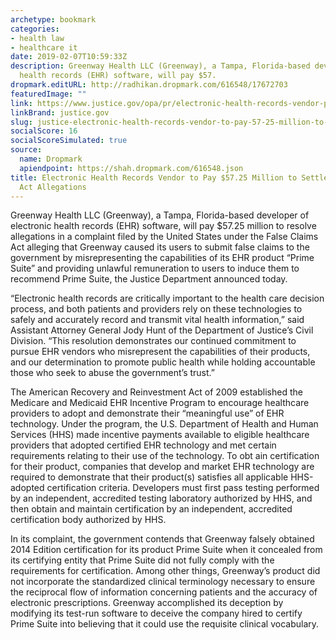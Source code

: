 ```yaml
---
archetype: bookmark
categories:
- health law
- healthcare it
date: 2019-02-07T10:59:33Z
description: Greenway Health LLC (Greenway), a Tampa, Florida-based developer of electronic
  health records (EHR) software, will pay $57.
dropmark.editURL: http://radhikan.dropmark.com/616548/17672703
featuredImage: ""
link: https://www.justice.gov/opa/pr/electronic-health-records-vendor-pay-5725-million-settle-false-claims-act-allegations
linkBrand: justice.gov
slug: justice-electronic-health-records-vendor-to-pay-57-25-million-to-settle-false-claims-act-allegations
socialScore: 16
socialScoreSimulated: true
source:
  name: Dropmark
  apiendpoint: https://shah.dropmark.com/616548.json
title: Electronic Health Records Vendor to Pay $57.25 Million to Settle False Claims
  Act Allegations
---
```

Greenway Health LLC (Greenway), a Tampa, Florida-based developer of electronic health records (EHR) software, will pay $57.25 million to resolve allegations in a complaint filed by the United States under the False Claims Act alleging  that Greenway caused its users to submit false claims to the government by misrepresenting the capabilities of its EHR product “Prime Suite” and providing unlawful remuneration to users to induce them to recommend Prime Suite, the Justice Department announced today. 

“Electronic health records are critically important to the health care decision process, and both patients and providers rely on these technologies to safely and accurately record and transmit vital health information,” said Assistant Attorney General Jody Hunt of the Department of Justice’s Civil Division.  “This resolution demonstrates our continued commitment to pursue EHR vendors who misrepresent the capabilities of their products, and our determination to promote public health while holding accountable those who seek to abuse the government’s trust.”

The American Recovery and Reinvestment Act of 2009 established the Medicare and Medicaid EHR Incentive Program to encourage healthcare providers to adopt and demonstrate their “meaningful use” of EHR technology.  Under the program, the U.S. Department of Health and Human Services (HHS) made incentive payments available to eligible healthcare providers that adopted certified EHR technology and met certain requirements relating to their use of the technology.  To obt ain certification for their product, companies that develop and market EHR technology are required to demonstrate that their product(s) satisfies all applicable HHS-adopted certification criteria.  Developers must first pass testing performed by an independent, accredited testing laboratory authorized by HHS, and then obtain and maintain certification by an independent, accredited certification body authorized by HHS.

In its complaint, the government contends that Greenway falsely obtained 2014 Edition certification for its product Prime Suite when it concealed from its certifying entity that Prime Suite did not fully comply with the requirements for certification.  Among other things, Greenway’s product did not incorporate the standardized clinical terminology necessary to ensure the reciprocal flow of information concerning patients and the accuracy of electronic prescriptions.  Greenway accomplished its deception by modifying its test-run software to deceive the company hired to certify Prime Suite into believing that it could use the requisite clinical vocabulary. 

